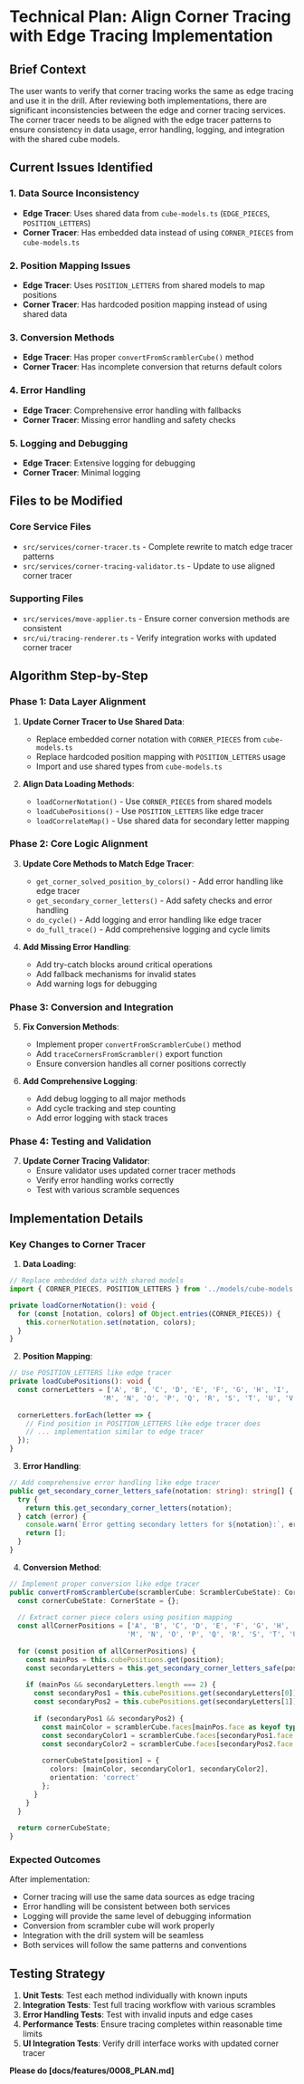 # Technical Plan: Align Corner Tracing with Edge Tracing Implementation

## Brief Context

The user wants to verify that corner tracing works the same as edge tracing and use it in the drill. After reviewing both implementations, there are significant inconsistencies between the edge and corner tracing services. The corner tracer needs to be aligned with the edge tracer patterns to ensure consistency in data usage, error handling, logging, and integration with the shared cube models.

## Current Issues Identified

### 1. **Data Source Inconsistency**
- **Edge Tracer**: Uses shared data from `cube-models.ts` (`EDGE_PIECES`, `POSITION_LETTERS`)
- **Corner Tracer**: Has embedded data instead of using `CORNER_PIECES` from `cube-models.ts`

### 2. **Position Mapping Issues**
- **Edge Tracer**: Uses `POSITION_LETTERS` from shared models to map positions
- **Corner Tracer**: Has hardcoded position mapping instead of using shared data

### 3. **Conversion Methods**
- **Edge Tracer**: Has proper `convertFromScramblerCube()` method
- **Corner Tracer**: Has incomplete conversion that returns default colors

### 4. **Error Handling**
- **Edge Tracer**: Comprehensive error handling with fallbacks
- **Corner Tracer**: Missing error handling and safety checks

### 5. **Logging and Debugging**
- **Edge Tracer**: Extensive logging for debugging
- **Corner Tracer**: Minimal logging

## Files to be Modified

### Core Service Files
- `src/services/corner-tracer.ts` - Complete rewrite to match edge tracer patterns
- `src/services/corner-tracing-validator.ts` - Update to use aligned corner tracer

### Supporting Files
- `src/services/move-applier.ts` - Ensure corner conversion methods are consistent
- `src/ui/tracing-renderer.ts` - Verify integration works with updated corner tracer

## Algorithm Step-by-Step

### Phase 1: Data Layer Alignment

1. **Update Corner Tracer to Use Shared Data**:
   - Replace embedded corner notation with `CORNER_PIECES` from `cube-models.ts`
   - Replace hardcoded position mapping with `POSITION_LETTERS` usage
   - Import and use shared types from `cube-models.ts`

2. **Align Data Loading Methods**:
   - `loadCornerNotation()` - Use `CORNER_PIECES` from shared models
   - `loadCubePositions()` - Use `POSITION_LETTERS` like edge tracer
   - `loadCorrelateMap()` - Use shared data for secondary letter mapping

### Phase 2: Core Logic Alignment

3. **Update Core Methods to Match Edge Tracer**:
   - `get_corner_solved_position_by_colors()` - Add error handling like edge tracer
   - `get_secondary_corner_letters()` - Add safety checks and error handling
   - `do_cycle()` - Add logging and error handling like edge tracer
   - `do_full_trace()` - Add comprehensive logging and cycle limits

4. **Add Missing Error Handling**:
   - Add try-catch blocks around critical operations
   - Add fallback mechanisms for invalid states
   - Add warning logs for debugging

### Phase 3: Conversion and Integration

5. **Fix Conversion Methods**:
   - Implement proper `convertFromScramblerCube()` method
   - Add `traceCornersFromScrambler()` export function
   - Ensure conversion handles all corner positions correctly

6. **Add Comprehensive Logging**:
   - Add debug logging to all major methods
   - Add cycle tracking and step counting
   - Add error logging with stack traces

### Phase 4: Testing and Validation

7. **Update Corner Tracing Validator**:
   - Ensure validator uses updated corner tracer methods
   - Verify error handling works correctly
   - Test with various scramble sequences

## Implementation Details

### Key Changes to Corner Tracer

1. **Data Loading**:
```typescript
// Replace embedded data with shared models
import { CORNER_PIECES, POSITION_LETTERS } from '../models/cube-models.js';

private loadCornerNotation(): void {
  for (const [notation, colors] of Object.entries(CORNER_PIECES)) {
    this.cornerNotation.set(notation, colors);
  }
}
```

2. **Position Mapping**:
```typescript
// Use POSITION_LETTERS like edge tracer
private loadCubePositions(): void {
  const cornerLetters = ['A', 'B', 'C', 'D', 'E', 'F', 'G', 'H', 'I', 'J', 'K', 'L', 
                       'M', 'N', 'O', 'P', 'Q', 'R', 'S', 'T', 'U', 'V', 'W', 'X'];
  
  cornerLetters.forEach(letter => {
    // Find position in POSITION_LETTERS like edge tracer does
    // ... implementation similar to edge tracer
  });
}
```

3. **Error Handling**:
```typescript
// Add comprehensive error handling like edge tracer
public get_secondary_corner_letters_safe(notation: string): string[] {
  try {
    return this.get_secondary_corner_letters(notation);
  } catch (error) {
    console.warn(`Error getting secondary letters for ${notation}:`, error);
    return [];
  }
}
```

4. **Conversion Method**:
```typescript
// Implement proper conversion like edge tracer
public convertFromScramblerCube(scramblerCube: ScramblerCubeState): CornerState {
  const cornerCubeState: CornerState = {};
  
  // Extract corner piece colors using position mapping
  const allCornerPositions = ['A', 'B', 'C', 'D', 'E', 'F', 'G', 'H', 'I', 'J', 'K', 'L', 
                             'M', 'N', 'O', 'P', 'Q', 'R', 'S', 'T', 'U', 'V', 'W', 'X'];
  
  for (const position of allCornerPositions) {
    const mainPos = this.cubePositions.get(position);
    const secondaryLetters = this.get_secondary_corner_letters_safe(position);
    
    if (mainPos && secondaryLetters.length === 2) {
      const secondaryPos1 = this.cubePositions.get(secondaryLetters[0]);
      const secondaryPos2 = this.cubePositions.get(secondaryLetters[1]);
      
      if (secondaryPos1 && secondaryPos2) {
        const mainColor = scramblerCube.faces[mainPos.face as keyof typeof scramblerCube.faces].colors[mainPos.row][mainPos.col];
        const secondaryColor1 = scramblerCube.faces[secondaryPos1.face as keyof typeof scramblerCube.faces].colors[secondaryPos1.row][secondaryPos1.col];
        const secondaryColor2 = scramblerCube.faces[secondaryPos2.face as keyof typeof scramblerCube.faces].colors[secondaryPos2.row][secondaryPos2.col];
        
        cornerCubeState[position] = {
          colors: [mainColor, secondaryColor1, secondaryColor2],
          orientation: 'correct'
        };
      }
    }
  }
  
  return cornerCubeState;
}
```

### Expected Outcomes

After implementation:
- Corner tracing will use the same data sources as edge tracing
- Error handling will be consistent between both services
- Logging will provide the same level of debugging information
- Conversion from scrambler cube will work properly
- Integration with the drill system will be seamless
- Both services will follow the same patterns and conventions

## Testing Strategy

1. **Unit Tests**: Test each method individually with known inputs
2. **Integration Tests**: Test full tracing workflow with various scrambles
3. **Error Handling Tests**: Test with invalid inputs and edge cases
4. **Performance Tests**: Ensure tracing completes within reasonable time limits
5. **UI Integration Tests**: Verify drill interface works with updated corner tracer

**Please do [docs/features/0008_PLAN.md]**
